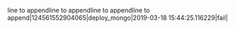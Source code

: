 line to appendline to appendline to appendline to append|124561552904065|deploy_mongo|2019-03-18 15:44:25.116229|fail|
